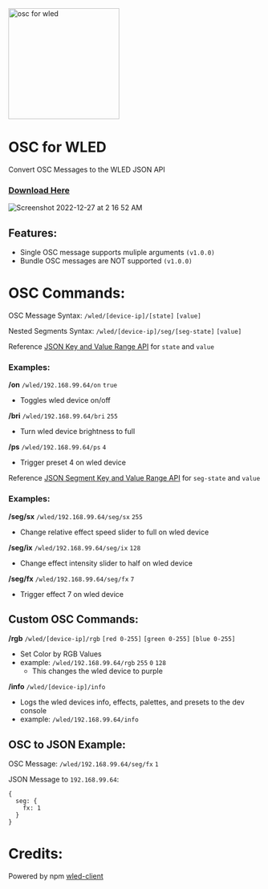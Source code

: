 <img width="221" alt="osc for wled" src="https://user-images.githubusercontent.com/70780576/209650812-d1d315dc-fc59-43d2-9ff8-b61f519fdd6e.png">

# OSC for WLED
Convert OSC Messages to the WLED JSON API

### [Download Here](https://github.com/jshea2/OSC-for-WLED/releases)

![Screenshot 2022-12-27 at 2 16 52 AM](https://user-images.githubusercontent.com/70780576/209651737-8d60f707-355d-4de1-8ffd-c61f069ed7d3.png)

## Features:
- Single OSC message supports muliple arguments `(v1.0.0)`
- Bundle OSC messages are NOT supported `(v1.0.0)`


# OSC Commands:

OSC Message Syntax:
`/wled/[device-ip]/[state]` `[value]`

Nested Segments Syntax:
`/wled/[device-ip]/seg/[seg-state]` `[value]`

Reference [JSON Key and Value Range API](https://github.com/Aircoookie/WLED-Docs/blob/main/docs/interfaces/json-api.md#state-object) for `state` and `value`

### Examples:

**/on**
`/wled/192.168.99.64/on` `true`
- Toggles wled device on/off

**/bri**
`/wled/192.168.99.64/bri` `255`
- Turn wled device brightness to full

**/ps**
`/wled/192.168.99.64/ps` `4`
- Trigger preset 4 on wled device

Reference [JSON Segment Key and Value Range API](https://github.com/Aircoookie/WLED-Docs/blob/main/docs/interfaces/json-api.md#contents-of-the-segment-object) for `seg-state` and `value`

### Examples:

**/seg/sx**
`/wled/192.168.99.64/seg/sx` `255`
- Change relative effect speed slider to full on wled device

**/seg/ix**
`/wled/192.168.99.64/seg/ix` `128`
- Change effect intensity slider to half on wled device

**/seg/fx**
`/wled/192.168.99.64/seg/fx` `7`
- Trigger effect 7 on wled device

## Custom OSC Commands:

**/rgb**
`/wled/[device-ip]/rgb` `[red 0-255]` `[green 0-255]` `[blue 0-255]`
- Set Color by RGB Values
- example: `/wled/192.168.99.64/rgb` `255` `0` `128`
    - This changes the wled device to purple

**/info**
`/wled/[device-ip]/info`
- Logs the wled devices info, effects, palettes, and presets to the dev console
- example: `/wled/192.168.99.64/info`



## OSC to JSON Example:

OSC Message:
`/wled/192.168.99.64/seg/fx` `1`

JSON Message to `192.168.99.64`:
```
{
  seg: {
    fx: 1
  }
}
```


# Credits:
Powered by npm [wled-client]([https://github.com/pandrr/osc2ws](https://github.com/ShiftLimits/wled-client))

